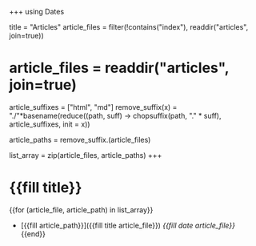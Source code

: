 +++
using Dates

title = "Articles"
article_files = filter(!contains("index"), readdir("articles", join=true))
# article_files = readdir("articles", join=true)

article_suffixes = ["html", "md"]
remove_suffix(x) = "./"*basename(reduce((path, suff) -> chopsuffix(path, "." * suff), article_suffixes, init = x))

article_paths = remove_suffix.(article_files)

list_array = zip(article_files, article_paths)
+++

# {{fill title}}

{{for (article_file, article_path) in list_array}}
- [{{fill article_path}}]({{fill title article_file}}) *{{fill date article_file}}*
{{end}}
